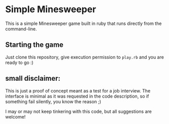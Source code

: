 # Simple Minesweeper

This is a simple Minesweeper game built in ruby that runs directly from the command-line.

## Starting the game

Just clone this repository, give execution permission to `play.rb` and you are ready to go :)

## small disclaimer:

This is just a proof of concept meant as a test for a job interview. The interface is minimal as it was requested in the code description, so if something fail silently, you know the reason ;)

I may or may not keep tinkering with this code, but all suggestions are welcome!
